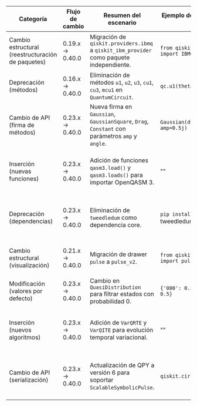 | Categoría | Flujo de cambio | Resumen del escenario | Ejemplo de código en versión de origen | Ejemplo de código en versión de destino | Grado de dificultad | Grado de afectación | Referencia |
|-----------|-----------------|-----------------------|--------------------------------------|----------------------------------------|---------------------|---------------------|------------|
| Cambio estructural (reestructuración de paquetes) | 0.19.x → 0.40.0 | Migración de `qiskit.providers.ibmq` a `qiskit_ibm_provider` como paquete independiente. | `from qiskit.providers.ibmq import IBMQ` | `from qiskit_ibm_provider import IBMProvider` | Alta (cambio disruptivo en importaciones y configuración) | QSE (requiere actualización de dependencias y código) | [Qiskit 0.40 Release Notes](https://docs.quantum.ibm.com/api/qiskit/release-notes/0.40) (principal) |
| Deprecación (métodos) | 0.16.x → 0.40.0 | Eliminación de métodos `u1`, `u2`, `u3`, `cu1`, `cu3`, `mcu1` en `QuantumCircuit`. | `qc.u1(theta, qubit)` | `qc.p(theta, qubit)` | Moderada (requiere reemplazo de métodos) | QSE (afecta construcción de circuitos) | [Qiskit 0.40 Release Notes](https://docs.quantum.ibm.com/api/qiskit/release-notes/0.40) (principal) |
| Cambio de API (firma de métodos) | 0.23.x → 0.40.0 | Nueva firma en `Gaussian`, `GaussianSquare`, `Drag`, `Constant` con parámetros `amp` y `angle`. | `Gaussian(duration=100, sigma=20, amp=0.5j)` | `Gaussian(duration=100, sigma=20, amp=0.5, angle=np.pi/2)` | Moderada (requiere ajuste de parámetros) | QSE (afecta definición de pulsos) | [Qiskit Terra 0.23.0 Release Notes](https://docs.quantum.ibm.com/api/qiskit/release-notes/0.40#terra-0-23-0) (principal) |
| Inserción (nuevas funciones) | 0.23.x → 0.40.0 | Adición de funciones `qasm3.load()` y `qasm3.loads()` para importar OpenQASM 3. | "" | `circuit = qasm3.loads("OPENQASM 3.0; include 'stdgates.inc'; qubit q;")` | Baja (nueva funcionalidad) | QSE (amplía capacidades de importación) | [Qiskit Terra 0.23.0 Release Notes](https://docs.quantum.ibm.com/api/qiskit/release-notes/0.40#terra-0-23-0) (principal) |
| Deprecación (dependencias) | 0.23.x → 0.40.0 | Eliminación de `tweedledum` como dependencia core. | `pip install qiskit-terra` (incluía tweedledum) | `pip install tweedledum` (opcional) | Baja (requiere instalación manual) | SE (gestión de dependencias) | [Qiskit Terra 0.23.0 Release Notes](https://docs.quantum.ibm.com/api/qiskit/release-notes/0.40#terra-0-23-0) (principal) |
| Cambio estructural (visualización) | 0.21.x → 0.40.0 | Migración de drawer `pulse` a `pulse_v2`. | `from qiskit.visualization.pulse import pulse_drawer` | `from qiskit.visualization import pulse_drawer` (usa pulse_v2 internamente) | Baja (cambio interno) | SE (afecta visualización) | [Qiskit 0.40 Release Notes](https://docs.quantum.ibm.com/api/qiskit/release-notes/0.40) (principal) |
| Modificación (valores por defecto) | 0.23.x → 0.40.0 | Cambio en `QuasiDistribution` para filtrar estados con probabilidad 0. | `{'000': 0.5, '001': 0.0, '010': 0.5}` | `{'000': 0.5, '010': 0.5}` | Nula (comportamiento optimizado) | QSE (afecta post-procesamiento) | [Qiskit 0.40 Release Notes](https://docs.quantum.ibm.com/api/qiskit/release-notes/0.40) (principal) |
| Inserción (nuevos algoritmos) | 0.23.x → 0.40.0 | Adición de `VarQRTE` y `VarQITE` para evolución temporal variacional. | "" | `from qiskit.algorithms import VarQITE, TimeEvolutionProblem` | Baja (nueva funcionalidad) | QSE (amplía capacidades algorítmicas) | [Qiskit Terra 0.23.0 Release Notes](https://docs.quantum.ibm.com/api/qiskit/release-notes/0.40#terra-0-23-0) (principal) |
| Cambio de API (serialización) | 0.23.x → 0.40.0 | Actualización de QPY a versión 6 para soportar `ScalableSymbolicPulse`. | `qiskit.circuit.qpy_serialization` | `qiskit.qpy` | Moderada (cambio en rutas de importación) | SE (afecta serialización) | [Qiskit Terra 0.23.0 Release Notes](https://docs.quantum.ibm.com/api/qiskit/release-notes/0.40#terra-0-23-0) (principal) |